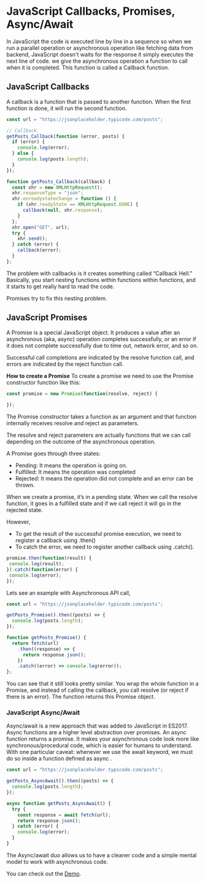 # JavaScript Callbacks, Promises, Async/Await
In JavaScript the code is executed line by line in a sequence so when we run a parallel operation or asynchronous operation like fetching data from backend, JavaScript doesn't waits for the response it simply executes the next line of code. we give the asynchronous operation a function to call when it is completed. This function is called a Callback function.

## JavaScript Callbacks
A callback is a function that is passed to another function. When the first function is done, it will run the second function.

```javascript
const url = "https://jsonplaceholder.typicode.com/posts";

// Callback
getPosts_Callback(function (error, posts) {
  if (error) {
    console.log(error);
  } else {
    console.log(posts.length);
  }
});

function getPosts_Callback(callback) {
  const xhr = new XMLHttpRequest();
  xhr.responseType = "json";
  xhr.onreadystatechange = function () {
    if (xhr.readyState == XMLHttpRequest.DONE) {
      callback(null, xhr.response);
    }
  };
  xhr.open("GET", url);
  try {
    xhr.send();
  } catch (error) {
    callback(error);
  }
};

```
The problem with callbacks is it creates something called “Callback Hell.” Basically, you start nesting functions within functions within functions, and it starts to get really hard to read the code.

Promises try to fix this nesting problem.
## JavaScript Promises
A Promise is a special JavaScript object. It produces a value after an asynchronous (aka, async) operation completes successfully, or an error if it does not complete successfully due to time out, network error, and so on.

Successful call completions are indicated by the resolve function call, and errors are indicated by the reject function call.

**How to create a Promise**
To create a promise we need to use the Promise constructor function like this:
```javascript
const promise = new Promise(function(resolve, reject) {
 
});
```
The Promise constructor takes a function as an argument and that function internally receives resolve and reject as parameters.

The resolve and reject parameters are actually functions that we can call depending on the outcome of the asynchronous operation.

A Promise goes through three states:
- Pending: It means the operation is going on.
- Fulfilled: It means the operation was completed
- Rejected: It means the operation did not complete and an error can be thrown.

When we create a promise, it’s in a pending state. When we call the resolve function, it goes in a fulfilled state and if we call reject it will go in the rejected state.

However,
- To get the result of the successful promise execution, we need to register a callback using .then()
- To catch the error, we need to register another callback using .catch().

```javascript
promise.then(function(result) {
 console.log(result);
}).catch(function(error) {
 console.log(error);
});
```

Lets see an example with Asynchronous API call,

```javascript
const url = "https://jsonplaceholder.typicode.com/posts";

getPosts_Promise().then((posts) => {
  console.log(posts.length);
});

function getPosts_Promise() {
  return fetch(url)
    .then((response) => {
      return response.json();
    })
    .catch((error) => console.log(error));
};

```
You can see that it still looks pretty similar. You wrap the whole function in a Promise, and instead of calling the callback, you call resolve (or reject if there is an error). The function returns this Promise object.

### JavaScript Async/Await
Async/await is a new approach that was added to JavaScript in ES2017.
Async functions are a higher level abstraction over promises.
An async function returns a promise.
It makes your asynchronous code look more like synchronous/procedural code, which is easier for humans to understand.
With one particular caveat: whenever we use the await keyword, we must do so inside a function defined as async .

```javascript
const url = "https://jsonplaceholder.typicode.com/posts";

getPosts_AsyncAwait().then((posts) => {
  console.log(posts.length);
});

async function getPosts_AsyncAwait() {
  try {
    const response = await fetch(url);
    return response.json();
  } catch (error) {
    console.log(error);
  }
}

```

The Async/await duo allows us to have a cleaner code and a simple mental model to work with asynchronous code.

You can check out the [Demo](https://praveenorugantitech.github.io/praveenorugantitech-javascript/16_Callbacks_Promises_Async_Await/Demo).




